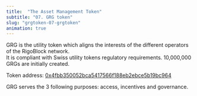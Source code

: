 ```yaml
---
title:  "The Asset Management Token"
subtitle: "07. GRG token"
slug: "grgtoken-07-grgtoken"
animation: true
---
```


GRG is the utility token which aligns the interests of the different operators of the RigoBlock network. <br />
It is compliant with Swiss utility tokens regulatory requirements. 10,000,000 GRGs are initially created. <br />

Token address: <a href="https://etherscan.io/token/0x4fbb350052bca5417566f188eb2ebce5b19bc964" target="_blank">0x4fbb350052bca5417566f188eb2ebce5b19bc964</a><br />

GRG serves the 3 following purposes: access, incentives and governance.
